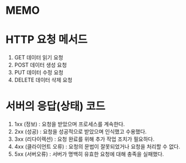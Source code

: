 # MEMO

# HTTP 요청 메서드
1. GET
데이터 읽기 요청
2. POST
데이터 생성 요청
3. PUT
데이터 수정 요청
4. DELETE
데이터 삭제 요청


# 서버의 응답(상태) 코드
1. 1xx (정보) : 요청을 받았으며 프로세스를 계속한다.
2. 2xx (성공) : 요청을 성공적으로 받았으며 인식했고 수용했다.
3. 3xx (리다이렉션) : 요청 완료를 위해 추가 작업 조치가 필요하다.
4. 4xx (클라이언트 오류) : 요청의 문법이 잘못되었거나 요청을 처리할 수 없다.
5. 5xx (서버오류) : 서버가 명백히 유효한 요청에 대해 충족을 실패했다.